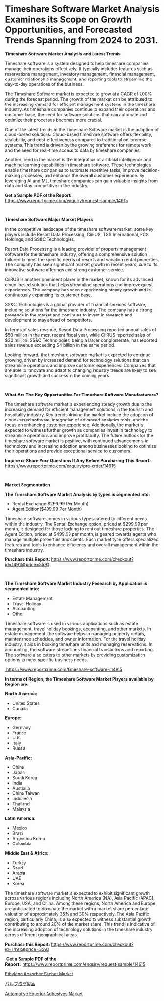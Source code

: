 <p><h1>Timeshare Software Market Analysis Examines its Scope on Growth Opportunities, and Forecasted Trends Spanning from 2024 to 2031.</h1></p><p><strong>Timeshare Software Market Analysis and Latest Trends</strong></p>
<p><p>Timeshare software is a system designed to help timeshare companies manage their operations effectively. It typically includes features such as reservations management, inventory management, financial management, customer relationship management, and reporting tools to streamline the day-to-day operations of the business.</p><p>The Timeshare Software market is expected to grow at a CAGR of 7.00% during the forecast period. The growth of the market can be attributed to the increasing demand for efficient management systems in the timeshare industry. As timeshare companies continue to expand their operations and customer base, the need for software solutions that can automate and optimize their processes becomes more crucial.</p><p>One of the latest trends in the Timeshare Software market is the adoption of cloud-based solutions. Cloud-based timeshare software offers flexibility, scalability, and cost-effectiveness compared to traditional on-premise systems. This trend is driven by the growing preference for remote work and the need for real-time access to data by timeshare companies.</p><p>Another trend in the market is the integration of artificial intelligence and machine learning capabilities in timeshare software. These technologies enable timeshare companies to automate repetitive tasks, improve decision-making processes, and enhance the overall customer experience. By leveraging AI and ML, timeshare companies can gain valuable insights from data and stay competitive in the industry.</p></p>
<p><strong>Get a Sample PDF of the Report:&nbsp;</strong> <a href="https://www.reportprime.com/enquiry/request-sample/14915">https://www.reportprime.com/enquiry/request-sample/14915</a></p>
<p>&nbsp;</p>
<p><strong>Timeshare Software Major Market Players</strong></p>
<p><p>In the competitive landscape of the timeshare software market, some key players include Resort Data Processing, CiiRUS, TSS International, PCS Holdings, and SS&C Technologies. </p><p>Resort Data Processing is a leading provider of property management software for the timeshare industry, offering a comprehensive solution tailored to meet the specific needs of resorts and vacation rental properties. The company has seen significant market growth in recent years, due to its innovative software offerings and strong customer service. </p><p>CiiRUS is another prominent player in the market, known for its advanced cloud-based solution that helps streamline operations and improve guest experiences. The company has been experiencing steady growth and is continuously expanding its customer base. </p><p>SS&C Technologies is a global provider of financial services software, including solutions for the timeshare industry. The company has a strong presence in the market and continues to invest in research and development to stay ahead of competitors. </p><p>In terms of sales revenue, Resort Data Processing reported annual sales of $50 million in the most recent fiscal year, while CiiRUS reported sales of $30 million. SS&C Technologies, being a larger conglomerate, has reported sales revenue exceeding $4 billion in the same period. </p><p>Looking forward, the timeshare software market is expected to continue growing, driven by increased demand for technology solutions that can streamline operations and improve customer experiences. Companies that are able to innovate and adapt to changing industry trends are likely to see significant growth and success in the coming years.</p></p>
<p>&nbsp;</p>
<p><strong>What Are The Key Opportunities For Timeshare Software Manufacturers?</strong></p>
<p><p>The timeshare software market is experiencing steady growth due to the increasing demand for efficient management solutions in the tourism and hospitality industry. Key trends driving the market include the adoption of cloud-based software, integration of advanced analytics tools, and the focus on enhancing customer experience. Additionally, the market is expected to witness further growth as companies invest in technology to streamline operations and improve profitability. The future outlook for the timeshare software market is positive, with continued advancements in technology and increasing adoption among businesses looking to optimize their operations and provide exceptional service to customers.</p></p>
<p><strong>Inquire or Share Your Questions If Any Before Purchasing This Report:</strong> <a href="https://www.reportprime.com/enquiry/pre-order/14915">https://www.reportprime.com/enquiry/pre-order/14915</a></p>
<p>&nbsp;</p>
<p><strong>Market Segmentation</strong></p>
<p><strong>The Timeshare Software Market Analysis by types is segmented into:</strong></p>
<p><ul><li>Rental Exchange($299.99 Per Month)</li><li>Agent Edition($499.99 Per Month)</li></ul></p>
<p><p>Timeshare software comes in various types catered to different needs within the industry. The Rental Exchange option, priced at $299.99 per month, is designed for those looking to rent out timeshare properties. The Agent Edition, priced at $499.99 per month, is geared towards agents who manage multiple properties and clients. Each market type offers specialized features and tools to enhance efficiency and overall management within the timeshare industry.</p></p>
<p><strong>Purchase this Report:&nbsp;</strong><a href="https://www.reportprime.com/checkout?id=14915&price=3590">https://www.reportprime.com/checkout?id=14915&price=3590</a></p>
<p>&nbsp;</p>
<p><strong>The Timeshare Software Market Industry Research by Application is segmented into:</strong></p>
<p><ul><li>Estate Management</li><li>Travel Holiday</li><li>Accounting</li><li>Other</li></ul></p>
<p><p>Timeshare software is used in various applications such as estate management, travel holiday bookings, accounting, and other markets. In estate management, the software helps in managing property details, maintenance schedules, and owner information. For the travel holiday industry, it aids in booking timeshare units and managing reservations. In accounting, the software streamlines financial transactions and reporting. The software also caters to other markets by providing customization options to meet specific business needs.</p></p>
<p><a href="https://www.reportprime.com/timeshare-software-r14915">&nbsp;https://www.reportprime.com/timeshare-software-r14915</a></p>
<p><strong>In terms of Region, the Timeshare Software Market Players available by Region are:</strong></p>
<p>
    <p> <strong> North America: </strong>
        <ul>
            <li>United States</li>
            <li>Canada</li>
        </ul>
        </p> 
    <p> <strong> Europe: </strong>
        <ul>
            <li>Germany</li>
            <li>France</li>
            <li>U.K.</li>
            <li>Italy</li>
            <li>Russia</li>
        </ul>
        </p> 
    <p> <strong> Asia-Pacific: </strong>
        <ul>
            <li>China</li>
            <li>Japan</li>
            <li>South Korea</li>
            <li>India</li>
            <li>Australia</li>
            <li>China Taiwan</li>
            <li>Indonesia</li>
            <li>Thailand</li>
            <li>Malaysia</li>
        </ul>
        </p> 
    <p> <strong> Latin America: </strong>
        <ul>
            <li>Mexico</li>
            <li>Brazil</li>
            <li>Argentina Korea</li>
            <li>Colombia</li>
        </ul>
        </p> 
    <p> <strong> Middle East & Africa: </strong>
        <ul>
            <li>Turkey</li>
            <li>Saudi</li>
            <li>Arabia</li>
            <li>UAE</li>
            <li>Korea</li>
        </ul>
    </p>
    </p>
<p><p>The timeshare software market is expected to exhibit significant growth across various regions including North America (NA), Asia Pacific (APAC), Europe, USA, and China. Among these regions, North America and Europe are anticipated to dominate the market with a market share percentage valuation of approximately 35% and 30% respectively. The Asia Pacific region, particularly China, is also expected to witness substantial growth, contributing to around 20% of the market share. This trend is indicative of the increasing adoption of technology solutions in the timeshare industry across different geographical areas.</p></p>
<p><strong>Purchase this Report: </strong><a href="https://www.reportprime.com/checkout?id=14915&price=3590">https://www.reportprime.com/checkout?id=14915&price=3590</a></p>
<p>&nbsp;<strong>Get a Sample PDF of the Report:&nbsp;&nbsp;</strong><a href="https://www.reportprime.com/enquiry/request-sample/14915">https://www.reportprime.com/enquiry/request-sample/14915</a></p>
<p><strong></strong></p>
<p><p><a href="https://www.linkedin.com/pulse/ethylene-absorber-sachet-market-provides-detailed-segmentation-o9uve?trackingId=ycSL68FFKBgrS7KIYnGyMg%3D%3D">Ethylene Absorber Sachet Market</a></p><p><a href="https://github.com/lily-u-genius/Market-Research-Report-List-1/blob/main/897589025696.md">パルプ成形製品</a></p><p><a href="https://www.linkedin.com/pulse/automotive-exterior-adhesives-market-size-growing-forecasted-sjzre?trackingId=n9iPob5iLjtIPh3HwTI%2F8w%3D%3D">Automotive Exterior Adhesives Market</a></p></p>